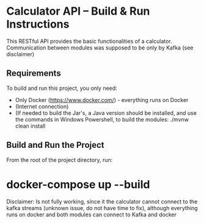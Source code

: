 # Calculator API – Build & Run Instructions
This RESTful API provides the basic functionalities of a calculator. Communication between modules was supposed to be only by Kafka (see disclaimer)

##  Requirements

To build and run this project, you only need:

- Only Docker (https://www.docker.com/) - everything runs on Docker
- (Internet connection)
- (If needed to build the Jar's, a Java version should be installed, and use the commands in Windows Powershell, to build the modules: ./mvnw clean install

## Build and Run the Project

From the root of the project directory, run: 
# docker-compose up --build

Disclaimer: Is not fully working, since it the calculator cannot connect to the kafka streams (unknown issue, do not have time to fix), although everything runs on docker and both modules can connect to Kafka and docker
